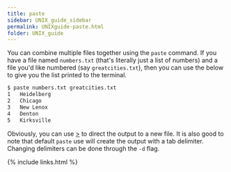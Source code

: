 ```yaml
---
title: paste
sidebar: UNIX_guide_sidebar
permalink: UNIXguide-paste.html
folder: UNIX_guide
---
```


You can combine multiple files together using the `paste` command.
If you have a file named `numbers.txt` (that's literally just a list of
numbers) and a file you'd like numbered (say `greatcities.txt`), then you can
use the below to give you the list printed to the terminal.
```bash
$ paste numbers.txt greatcities.txt
1	Heidelberg
2	Chicago
3	New Lenox
4	Denton
5	Kirksville
```
Obviously, you can use [>](UNIXguide-redirecting-output.html) to direct the
output to a new file.
It is also good to note that default `paste` use will create the output with a
tab delimiter.
Changing delimiters can be done through the `-d` flag.

{% include links.html %}
